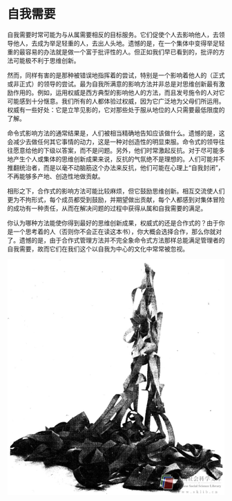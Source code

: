 # 自我需要

自我需要时常可能为与从属需要相反的目标服务。它们促使个人去影响他人，去领导他人，去成为举足轻重的人，去出人头地。遗憾的是，在一个集体中变得举足轻重的最容易的办法就是做一个富于批评性的人。但正如我们早已看到的，批评的方法可能极不利于思维创新。

然而，同样有害的是那种被错误地指挥着的尝试，特别是一个影响着他人的（正式或非正式）的领导的尝试。最为自我所满意的影响方法并非总是对思维创新最有激励作用的。例如，运用权威是西方典型的影响他人的方法，而且发号施令的人对它可能感到十分惬意。我们所有的人都体验过权威，因为它广泛地为父母们所运用。权威有一些好处：它是立竿见影的，它对那些处于服从地位的人只需要最低限度的了解。

命令式影响方法的通常结果是，人们被相当精确地告知应该做什么。遗憾的是，这会减少去做任何其它事情的动力，这是一种对创造性的明显束服。命令式的领导往往愿意给他的下级以答案，而不是问题。另外，他们时常激起反抗。对于尽可能多地产生个人或集体的思维创新成果来说，反抗的气氛绝不是理想的。人们可能并不推翻统治者，而是以毫不动脑筋这个办法来反抗，他们可能在心理上“自我封闭”，不再能够多产地、创造性地做贡献。

相形之下，合作式的影响方法可能比较麻烦，但它鼓励思维创新。相互交流使人们更为不拘形式，每个成员都受到鼓励，并期望做出贡献，每个人都感到对集体冒险的成功有一种责任，从而在解决问题的过程中获得从属和自我需要的满足。

你认为哪种方法能使你得到最好的思维创新成果，权威式的还是合作式的？由于你是一个思考着的人（否则你不会正在读这本书），你大概会选择合作，那么你就对了。遗憾的是，由于合作式管理方法并不完全象命令式方法那样总能满足管理者的自我需要，故而它们在我们这个以自我为中心的文化中常常被忽视。

![](c8-1.jpg)
